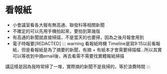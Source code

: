 # 看報紙
- 小會議室看各大報有無高通、聯發科等相關新聞 
- 不確定的可以先用手機拍起來，要拍到第幾版
- 有高通的新聞就直接掃描，不是當天的也要掃，因為之後月報會用到
- 電子時報要[REDACTED] 
::: warning 看報紙時機
Timeline是寫9:15以前看報紙，但是看報紙是為了摘要的新聞，有摘 + 有紙本才會需要掃描檔...所以其實可以等收到中摘email後，再去看需不需要找實體報紙掃描

講這樣是因為我時常掃了一堆，實際摘的新聞不是我掃的，等於浪費時間
:::